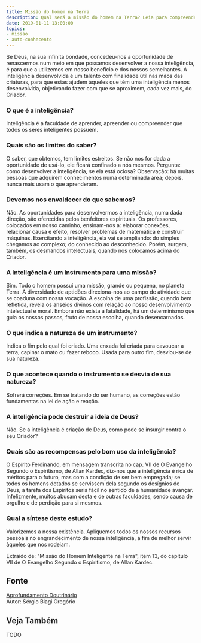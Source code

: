 ```yaml
---
title: Missão do homem na Terra
description: Qual será a missão do homem na Terra? Leia para compreender.
date: 2019-01-11 13:00:00
topics: 
- missao
- auto-conhecento
---
```


Se Deus, na sua infinita bondade, concedeu-nos a oportunidade de
renascermos num meio em que possamos desenvolver a nossa inteligência, é
para que a utilizemos em nosso benefício e dos nossos semelhantes. A
inteligência desenvolvida é um talento com finalidade útil nas mãos das
criaturas, para que estas ajudem àqueles que têm uma inteligência menos
desenvolvida, objetivando fazer com que se aproximem, cada vez mais, do
Criador.

### O que é a inteligência?
Inteligência é a faculdade de aprender, apreender ou compreender que todos os
seres inteligentes possuem.

### Quais são os limites do saber?
O saber, que obtemos, tem limites estreitos. Se não nos for dada a
oportunidade de usá-lo, ele ficará confinado a nós mesmos. Pergunta:
como desenvolver a inteligência, se ela está ociosa? Observação: há
muitas pessoas que adquirem conhecimentos numa determinada área; depois,
nunca mais usam o que aprenderam.

### Devemos nos envaidecer do que sabemos?
Não. As oportunidades para desenvolvermos a inteligência, numa dada
direção, são oferecidas pelos benfeitores espirituais. Os professores,
colocados em nosso caminho, ensinam-nos a: elaborar conexões, relacionar
causa e efeito, resolver problemas de matemática e construir máquinas.
Exercitando a inteligência, ela vai se ampliando: do simples chegamos ao
complexo; do conhecido ao desconhecido. Porém, surgem, também, os
desmandos intelectuais, quando nos colocamos acima do Criador.

### A inteligência é um instrumento para uma missão?
Sim. Todo o homem possui uma missão, grande ou pequena, no planeta
Terra. A diversidade de aptidões direciona-nos ao campo de atividade que
se coaduna com nossa vocação. A escolha de uma profissão, quando bem
refletida, revela os anseios divinos com relação ao nosso
desenvolvimento intelectual e moral. Embora não exista a fatalidade, há
um determinismo que guia os nossos passos, fruto de nossa escolha,
quando desencarnados.

### O que indica a natureza de um instrumento?
Indica o fim pelo qual foi criado. Uma enxada foi criada para cavoucar a
terra, capinar o mato ou fazer reboco. Usada para outro fim, desviou-se
de sua natureza.

### O que acontece quando o instrumento se desvia de sua natureza?
Sofrerá correções. Em se tratando do ser humano, as correções estão
fundamentas na lei de ação e reação.

### A inteligência pode destruir a ideia de Deus?
Não. Se a inteligência é criação de Deus, como pode se insurgir contra o
seu Criador?
### Quais são as recompensas pelo bom uso da inteligência?
O Espírito Ferdinando, em mensagem transcrita no cap. VII de O
Evangelho Segundo o Espiritismo, de Allan Kardec, diz-nos que a
inteligência é rica de méritos para o futuro, mas com a condição de ser
bem empregada; se todos os homens dotados se servissem dela segundo os
desígnios de Deus, a tarefa dos Espíritos seria fácil no sentido de a
humanidade avançar. Infelizmente, muitos abusam desta e de outras
faculdades, sendo causa de orgulho e de perdição para si mesmos.

### Qual a síntese deste estudo?
Valorizemos a nossa existência. Apliquemos todos os nossos recursos
pessoais no engrandecimento de nossa inteligência, a fim de melhor
servir àqueles que nos rodeiam.


Extraído de: "Missão do Homem Inteligente na Terra", item 13, do
capítulo VII de O Evangelho Segundo o Espiritismo, de Allan Kardec.

## Fonte
[Aprofundamento Doutrinário](https://sites.google.com/view/aprofundamentodoutrinario/missão-do-homem-inteligente-na-terra)  
Autor: Sérgio Biagi Gregório



## Veja Também
TODO


